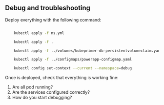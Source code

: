 ## Debug and troubleshooting

Deploy everything with the following command:

```bash

    kubectl apply -f ns.yml

    kubectl apply -f .

    kubectl apply -f ../volumes/kubeprimer-db-persistentvolumeclaim.yaml

    kubectl apply -f ../configmaps/powerapp-configmap.yaml

    kubectl config set-context --current --namespace=debug

```

Once is deployed, check that everything is working fine:

1. Are all pod running?
2. Are the services configured correctly?
3. How do you start debugging?
